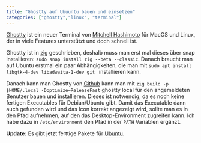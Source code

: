 ```yaml
---
title: "Ghostty auf Ubuuntu bauen und einsetzen"
categories: ["ghostty","linux", "terminal"]
---
```

[Ghostty](https://ghostty.org/) ist ein neuer Terminal von [Mitchell Hashimoto](https://mitchellh.com/) für MacOS und Linux, der in viele Features unterstützt und doch schnell ist.  

Ghostty ist in [zig](https://ziglang.org/) geschrieben, deshalb muss man erst mal dieses über snap installieren: `sudo snap install zig --beta --classic`. Danach braucht man auf Ubuntu erstmal ein paar Abhängigkeiten, die man mit `sudo apt install libgtk-4-dev libadwaita-1-dev git
` installieren kann. 

Danach kann man Ghostty von [Github](https://github.com/ghostty-org/ghostty) kann man mit `zig build -p $HOME/.local -Doptimize=ReleaseFast` ghostty local für den angemeldeten Benutzer bauen und installieren. Dieses ist notwendig, da es noch keine fertigen Executables für Debian/Ubuntu gibt. Damit das Executable dann auch gefunden wird und das Icon korrekt angezeigt wird, sollte man es in den Pfad aufnehmen, auf den das Desktop-Environment zugreifen kann. Ich habe dazu in `/etc/environment` den Pfad in der `PATH` Variablen ergänzt. 

**Update:** Es gibt jetzt ferttige Pakete für [Ubuntu](https://github.com/mkasberg/ghostty-ubuntu).
